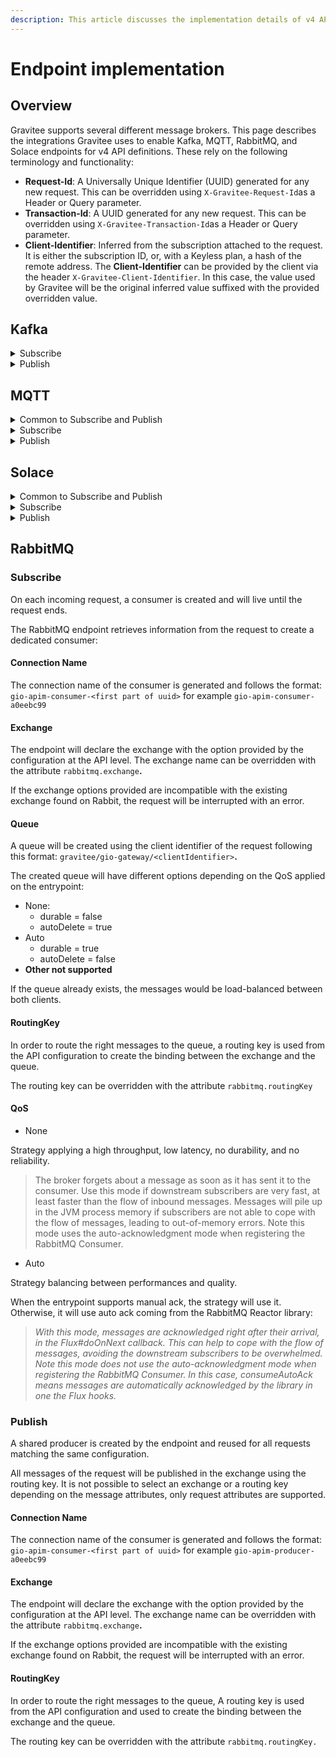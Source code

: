 ```yaml
---
description: This article discusses the implementation details of v4 API endpoints
---
```


# Endpoint implementation

## Overview

Gravitee supports several different message brokers. This page describes the integrations Gravitee uses to enable Kafka, MQTT, RabbitMQ, and Solace endpoints for v4 API definitions. These rely on the following terminology and functionality:

* **Request-Id**: A Universally Unique Identifier (UUID) generated for any new request. This can be overridden using `X-Gravitee-Request-Id`as a Header or Query parameter.
* **Transaction-Id**: A UUID generated for any new request. This can be overridden using `X-Gravitee-Transaction-Id`as a Header or Query parameter.
* **Client-Identifier**: Inferred from the subscription attached to the request. It is either the subscription ID, or, with a Keyless plan, a hash of the remote address. The **Client-Identifier** can be provided by the client via the header `X-Gravitee-Client-Identifier`. In this case, the value used by Gravitee will be the original inferred value suffixed with the provided overridden value.

## Kafka

<details>

<summary>Subscribe</summary>

For each incoming request, a consumer is created and will persist until the request terminates. The Kafka endpoint retrieves information from the request to create a dedicated consumer.

Subscription is characterized by:

**ConsumerGroup**

The consumer group is computed from the request's client identifier and is used to load-balance consumption. Kafka doesn't offer a way to manually create a consumer group; a consumer group can only be created through a new consumer instance. See the [Kafka documentation](https://docs.confluent.io/platform/current/clients/consumer.html#concepts) for more information.

**ClientId**

A client ID is generated for the consumer with the format `gio-apim-consumer-<first part of uuid>`, e.g., `gio-apim-consumer-a0eebc99`.

**Topic**

A topic is retrieved from the API configuration and can be overridden with the attribute `gravitee.attribute.kafka.topics`**.**

**AutoOffsetReset**

The `auto-offset-reset` of the API is managed at the endpoint level and cannot be overridden by request.

**Offset selection**

By default, the consumer that is created will either resume from where it left off or use the `auto-offset-reset` configuration to position itself at the beginning or end of the topic.&#x20;

Offsets are determined by partitions, which results in numerous possible mappings. Due to the inherent complexity of offset selection, Gravitee has introduced a mechanism to target a specific position on a Kafka topic.&#x20;

Given a compatible entrypoint (SSE, HTTP GET) and by using At Most Once or At Least Once QoS, it is possible to specify a last event ID. The format is encoded by default but follows the pattern:

```yaml
<topic1>@<partition11>#<offset11>,<partition12>#<offset12>;<topic2>@<partition21>#<offset21>,<partition22>#<offset22>...
```

For example, `my-topic@1#0,2#0`.

</details>

<details>

<summary>Publish</summary>

A shared producer is created by the endpoint and reused for all requests that have the same configuration.&#x20;

A producer is characterized by:

**ClientId**

The client ID of the producer is generated with the format `gio-apim-producer-<first part of uuid>`, e.g., `gio-apim-producer-a0eebc99`.

**Topic**

A topic is retrieved from the API configuration and can be overridden, either on the request for all messages or directly on the message, with the attribute `gravitee.attribute.kafka.topics`.

**Partitioning**

The only supported method for targeting a specific partition is to define a key and rely on the built-in partitioning mechanism. Kafka's default partitioner strategy uses the key to compute the associated partition: `hash(key) % nm of partition`.&#x20;

Repeated use of the same key on each message guarantees that messages are relegated to the same partition and order is maintained. Gravitee doesn't support overriding this mechanism to manually set the partition.&#x20;

To set a key on a message, the attribute `gravitee.attribute.kafka.recordKey` must be added to the message.

</details>

## MQTT

<details>

<summary>Common to Subscribe and Publish</summary>

On each incoming request, an MQTT client is created and will persist until the request is terminated. This behavior applies to both Subscribe and Publish modes, as does the following:

**MQTT Client Identifier**

The identifier for the MQTT Client is generated with the format `gio-apim-client-<first part of uuid>`, e.g., `gio-apim-client-a0eebc99`.

**Session Expiry Interval**

The default value is 86,400 seconds. If the value in the configuration is less than or equal to -1, no session expiry is set.

</details>

<details>

<summary>Subscribe</summary>

On each incoming request, the common client ([Common](https://gravitee.slab.com/posts/endpoints-implementation-details-65woom0y#hqy85-common)) is used to subscribe to a shared topic. The MQTT endpoint retrieves information from the request to configure the subscription.&#x20;

Subscription is characterized by:

**Shared subscription**

A shared subscription is created from the incoming request with the format `$share/<clientIdentifier>/<topic>`. This allows multiple clients using the same subscription to consume the same topic in parallel. In order to distinguish all clients using the same subscription, the client identifier must be overridden.

**Topic**

The topic is retrieved from the API configuration and can be overridden with the attribute `gravitee.attribute.mqtt5.topic`**.**

**QoS**

When the entrypoint supports manual ack, the strategy will use it. Otherwise, it will use auto-ack.

</details>

<details>

<summary>Publish</summary>

On each incoming request, the common client ([Common](https://gravitee.slab.com/posts/endpoints-implementation-details-65woom0y#hqy85-common)) is used to publish messages on a topic. This publication is done with MQTT at-least-once QoS, without expiration.&#x20;

Publication is characterized by:

**Topic**

The topic is retrieved from the API configuration and can be overridden, either on the request or the message, with the attribute `gravitee.attribute.mqtt5.topic`.

**Message Expiry Interval**

By default, there is no expiry. The value can be configured in the API definition.

</details>

## Solace

<details>

<summary>Common to Subscribe and Publish</summary>

On each incoming request, the endpoint searches an internal cache for an existing Solace messaging service for the API configuration. If not found, the endpoint will create a new one from the API configuration.

</details>

<details>

<summary>Subscribe</summary>

On each incoming request, the common messaging service ([Common](https://gravitee.slab.com/posts/endpoints-implementation-details-65woom0y#h3go9-common)) is used to create a Dedicated Message Receiver.&#x20;

Subscription is characterized by:

### Message Receiver

The Solace endpoint consumes messages based on the QoS:

**None**

When the QoS is None, a Direct Message Receiver is created and a shared queue is named following the format `gravitee-gio-gateway-<clientIdentifier>`.

This allows multiple clients using the same subscription to consume the same topic in parallel. In order to distinguish all clients using the same subscription, the client identifier must be overridden.

**Auto / At least Once / At Most Once**

A Persistent Message Receiver is created to keep track of messages.

When the entrypoint supports manual ack, the endpoint will use it. Otherwise, the endpoint will use auto-ack for every message received in addition to a Durable Non Exclusive queue that follows the naming format `gravitee/gio-gateway/<clientIdentifier>`.

### Topic

The topic is retrieved from the API configuration and cannot be overridden via attributes.

</details>

<details>

<summary>Publish</summary>

On each incoming request, the common messaging service ([Common](https://gravitee.slab.com/posts/endpoints-implementation-details-65woom0y#h3go9-common)) is used to create a Direct Message Publisher with a backpressure reject mode limited to 10 messages.

Publication is characterized by:

#### Topic

The topic is retrieved from the API configuration and cannot be overridden with attributes.

</details>

## RabbitMQ

### Subscribe

On each incoming request, a consumer is created and will live until the request ends.

The RabbitMQ endpoint retrieves information from the request to create a dedicated consumer:

#### Connection Name

The connection name of the consumer is generated and follows the format: `gio-apim-consumer-<first part of uuid>` for example `gio-apim-consumer-a0eebc99`

#### Exchange

The endpoint will declare the exchange with the option provided by the configuration at the API level. The exchange name can be overridden with the attribute `rabbitmq.exchange`**.**

If the exchange options provided are incompatible with the existing exchange found on Rabbit, the request will be interrupted with an error.

#### Queue

A queue will be created using the client identifier of the request following this format: `gravitee/gio-gateway/<clientIdentifier>`**.**

The created queue will have different options depending on the QoS applied on the entrypoint:

* None:
  * durable = false
  * autoDelete = true
* Auto
  * durable = true
  * autoDelete = false
* **Other not supported**

If the queue already exists, the messages would be load-balanced between both clients.

#### RoutingKey

In order to route the right messages to the queue, a routing key is used from the API configuration to create the binding between the exchange and the queue.

The routing key can be overridden with the attribute `rabbitmq.routingKey`

#### QoS

* None

Strategy applying a high throughput, low latency, no durability, and no reliability.

> The broker forgets about a message as soon as it has sent it to the consumer. Use this mode if downstream subscribers are very fast, at least faster than the flow of inbound messages. Messages will pile up in the JVM process memory if subscribers are not able to cope with the flow of messages, leading to out-of-memory errors. Note this mode uses the auto-acknowledgment mode when registering the RabbitMQ Consumer.

* Auto

Strategy balancing between performances and quality.

When the entrypoint supports manual ack, the strategy will use it. Otherwise, it will use auto ack coming from the RabbitMQ Reactor library:

> _With this mode, messages are acknowledged right after their arrival, in the Flux#doOnNext callback. This can help to cope with the flow of messages, avoiding the downstream subscribers to be overwhelmed. Note this mode does not use the auto-acknowledgment mode when registering the RabbitMQ Consumer. In this case, consumeAutoAck means messages are automatically acknowledged by the library in one the Flux hooks._

### Publish

A shared producer is created by the endpoint and reused for all requests matching the same configuration.

All messages of the request will be published in the exchange using the routing key. It is not possible to select an exchange or a routing key depending on the message attributes, only request attributes are supported.

#### Connection Name

The connection name of the consumer is generated and follows the format: `gio-apim-consumer-<first part of uuid>` for example `gio-apim-producer-a0eebc99`

#### Exchange

The endpoint will declare the exchange with the option provided by the configuration at the API level. The exchange name can be overridden with the attribute `rabbitmq.exchange`**.**

If the exchange options provided are incompatible with the existing exchange found on Rabbit, the request will be interrupted with an error.

#### RoutingKey

In order to route the right messages to the queue, A routing key is used from the API configuration and used to create the binding between the exchange and the queue.

The routing key can be overridden with the attribute `rabbitmq.routingKey.`
